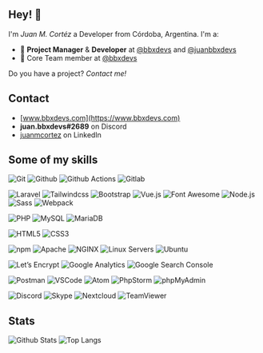 ## Hey! 👋
I'm *Juan M. Cortéz* a Developer from Córdoba, Argentina. I'm a:

- 🧭 **Project Manager** & **Developer** at [@bbxdevs](https://github.com/bbxdevs) and [@juanbbxdevs](https://github.com/juanbbxdevs)
- 👥 Core Team member at [@bbxdevs](https://www.bbxdevs.com)

Do you have a project? *Contact me!*

## Contact
- [www.bbxdevs.com](https://www.bbxdevs.com)
- **juan.bbxdevs#2689** on Discord
- [juanmcortez](https://www.linkedin.com/in/juanmcortez/) on LinkedIn

## Some of my skills
![Git](https://img.shields.io/badge/-Git-444c56?style=flat-square&logoColor=white&logo=git)
![Github](https://img.shields.io/badge/-GitHub-444c56?style=flat-square&logoColor=white&logo=github)
![Github Actions](https://img.shields.io/badge/-GitHub%20Actions-444c56?style=flat-square&logoColor=white&logo=githubactions)
![Gitlab](https://img.shields.io/badge/-Gitlab-444c56?style=flat-square&logoColor=white&logo=gitlab)


![Laravel](https://img.shields.io/badge/-Laravel-444c56?style=flat-square&logoColor=white&logo=laravel)
![Tailwindcss](https://img.shields.io/badge/-Tailwindcss-444c56?style=flat-square&logoColor=white&logo=tailwindcss)
![Bootstrap](https://img.shields.io/badge/-Bootstrap-444c56?style=flat-square&logoColor=white&logo=bootstrap)
![Vue.js](https://img.shields.io/badge/-Vue-444c56?style=flat-square&logoColor=white&logo=vue.js)
![Font Awesome](https://img.shields.io/badge/-Font%20Awesome-444c56?style=flat-square&logoColor=white&logo=fontawesome)
![Node.js](https://img.shields.io/badge/-Node.js-444c56?style=flat-square&logoColor=white&logo=node.js)
![Sass](https://img.shields.io/badge/-Sass-444c56?style=flat-square&logoColor=white&logo=sass)
![Webpack](https://img.shields.io/badge/-Webpack-444c56?style=flat-square&logoColor=white&logo=webpack)


![PHP](https://img.shields.io/badge/-PHP-444c56?style=flat-square&logoColor=white&logo=php)
![MySQL](https://img.shields.io/badge/-MySQL-444c56?style=flat-square&logoColor=white&logo=mysql)
![MariaDB](https://img.shields.io/badge/-MariaDB-444c56?style=flat-square&logoColor=white&logo=mariadb)


![HTML5](https://img.shields.io/badge/-HTML5-444c56?style=flat-square&logoColor=white&logo=html5)
![CSS3](https://img.shields.io/badge/-CSS3-444c56?style=flat-square&logoColor=white&logo=css3)


![npm](https://img.shields.io/badge/-npm-444c56?style=flat-square&logoColor=white&logo=npm)
![Apache](https://img.shields.io/badge/-Apache-444c56?style=flat-square&logoColor=white&logo=apache)
![NGINX](https://img.shields.io/badge/-NGINX-444c56?style=flat-square&logoColor=white&logo=nginx)
![Linux Servers](https://img.shields.io/badge/-Linux%20Servers-444c56?style=flat-square&logoColor=white&logo=linux)
![Ubuntu](https://img.shields.io/badge/-Ubuntu-444c56?style=flat-square&logoColor=white&logo=ubuntu)


![Let’s Encrypt](https://img.shields.io/badge/-Let%E2%80%99s%20Encrypt-444c56?style=flat-square&logoColor=white&logo=letsencrypt)
![Google Analytics](https://img.shields.io/badge/-Google%20Analytics-444c56?style=flat-square&logoColor=white&logo=googleanalytics)
![Google Search Console](https://img.shields.io/badge/-Google%20Search%20Console-444c56?style=flat-square&logoColor=white&logo=googlesearchconsole)


![Postman](https://img.shields.io/badge/-Postman-444c56?style=flat-square&logoColor=white&logo=postman)
![VSCode](https://img.shields.io/badge/-VSCode-444c56?style=flat-square&logoColor=white&logo=visualstudiocode)
![Atom](https://img.shields.io/badge/-Atom-444c56?style=flat-square&logoColor=white&logo=atom)
![PhpStorm](https://img.shields.io/badge/-PhpStorm-444c56?style=flat-square&logoColor=white&logo=phpstorm)
![phpMyAdmin](https://img.shields.io/badge/-phpMyAdmin-444c56?style=flat-square&logoColor=white&logo=phpmyadmin)


![Discord](https://img.shields.io/badge/-Discord-444c56?style=flat-square&logoColor=white&logo=discord)
![Skype](https://img.shields.io/badge/-Skype-444c56?style=flat-square&logoColor=white&logo=skype)
![Nextcloud](https://img.shields.io/badge/-Nextcloud-444c56?style=flat-square&logoColor=white&logo=nextcloud)
![TeamViewer](https://img.shields.io/badge/-TeamViewer-444c56?style=flat-square&logoColor=white&logo=teamViewer)

## Stats
![Github Stats](https://github-readme-stats.vercel.app/api?username=juanbbxdevs&count_private=true&show_icons=true&include_all_commits=true)
![Top Langs](https://github-readme-stats.vercel.app/api/top-langs/?username=juanbbxdevs&layout=compact)

